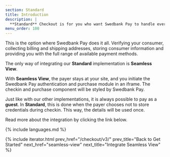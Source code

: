 ```yaml
---
section: Standard
title: Introduction
description: |
  **Standard** Checkout is for you who want Swedbank Pay to handle everything.
menu_order: 100
---
```


This is the option where Swedbank Pay does it all. Verifying your consumer,
collecting billing and shipping addresses, storing consumer information and
providing you with the full range of available payment methods.

The only way of integrating our **Standard** implementation is **Seamless
View**.

With **Seamless View**, the payer stays at your site, and you initiate the
Swedbank Pay authentication and purchase module in an iframe. The checkin and
purchase component will be styled by Swedbank Pay.

Just like with our other implementations, it is always possible to pay as a
**guest**. In **Standard**, this is done when the payer chooses not to store
credentials during checkin. This way, the details will be used once.

Read more about the integration by clicking the link below.

{% include languages.md %}

{% include iterator.html prev_href="/checkout/v3/"
                         prev_title="Back to Get Started"
                         next_href="seamless-view"
                         next_title="Integrate Seamless View" %}
